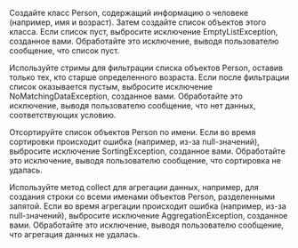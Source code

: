 Создайте класс Person, содержащий информацию о человеке (например, имя и возраст). Затем создайте список объектов этого класса. Если список пуст, выбросите исключение EmptyListException, созданное вами. Обработайте это исключение, выводя пользователю сообщение, что список пуст.

Используйте стримы для фильтрации списка объектов Person, оставив только тех, кто старше определенного возраста. Если после фильтрации список оказывается пустым, выбросите исключение NoMatchingDataException, созданное вами. Обработайте это исключение, выводя пользователю сообщение, что нет данных, соответствующих условию.

Отсортируйте список объектов Person по имени. Если во время сортировки происходит ошибка (например, из-за null-значений), выбросите исключение SortingException, созданное вами. Обработайте это исключение, выводя пользователю сообщение, что сортировка не удалась.

Используйте метод collect для агрегации данных, например, для создания строки со всеми именами объектов Person, разделенными запятой. Если во время агрегации происходит ошибка (например, из-за null-значений), выбросите исключение AggregationException, созданное вами. Обработайте это исключение, выводя пользователю сообщение, что агрегация данных не удалась.
